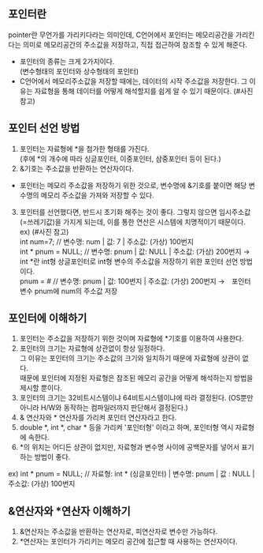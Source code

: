 ## 포인터란
pointer란 무언가를 가리키다라는 의미인데, C언어에서 포인터는 메모리공간을 가리킨다는 의미로 메모리공간의 주소값을 저장하고, 직접 접근하여 참조할 수 있게 해준다.   
* 포인터의 종류는 크게 2가지이다.   
 (변수형태의 포인터와 상수형태의 포인터)   
* C언어에서 메모리주소값을 저장할 때에는, 데이터의 시작 주소값을 저장한다. 그 이유는 자료형을 통해 데이터를 어떻게 해석할지를 쉽게 알 수 있기 때문이다. (#사진 참고)  

## 포인터 선언 방법
1. 포인터는 자료형에 *을 첨가한 형태를 가진다.    
  (후에 *의 개수에 따라 싱글포인터, 이중포인터, 삼중포인터 등이 된다.)   
2. &기호는 주소값을 반환하는 연산자이다.   
  * 포인터는 메모리 주소값을 저장하기 위한 것으로, 변수명에 &기호를 붙이면 해당 변수명의 메모리 주소값을 가져와 저장할 수 있다.   
3. 포인터를 선언했다면, 반드시 초기화 해주는 것이 좋다. 그렇지 않으면 임시주소값(=쓰레기값)을 가지게 되는데, 이를 통한 연산은 시스템에 치명적이기 때문이다.   
ex) (#사진 참고)   
int num=7;           // 변수명: num  | 값: 7       | 주소값: (가상) 100번지   
int * pnum = NULL;   // 변수명: pnum | 값: NULL    | 주소값: (가상) 200번지  → int *란 int형 상글포인터로 int형 변수의 주소값을 저장하기 위한 포인터 선언 방법이다.   
pnum = &num;         // 변수명: pnum | 값: 100번지 | 주소값: (가상) 200번지  →　포인터 변수 pnum에 num의 주소값 저장    

## 포인터에 이해하기
1. 포인터는 주소값을 저장하기 위한 것이며 자료형에 *기호를 이용하여 사용한다.   
2. 포인터의 크기는 자료형에 상관없이 항상 일정하다.   
   그 이유는 포인터의 크기는 주소값의 크기와 일치하기 때문에 자료형에 상관이 없다.   
   때문에 포인터에 지정된 자료형은 참조된 메모리 공간을 어떻게 해석하는지 방법을 제시할 뿐이다.   
3. 포인터의 크기는 32비트시스템이냐 64비트시스템이냐에 따라 결정된다. (OS뿐만아니라 H/W와 동작하는 컴파일러까지 판단해서 결정된다.)   
4. & 연산자와 * 연산자를 가리켜 포인터 연산자라고 한다.   
5. double *, int *, char * 등을 가리켜 '포인터형' 이라고 하며, 포인터형 역시 자료형에 속한다.   
6. *의 위치는 어디든 상관이 없지만, 자료형과 변수명 사이에 공백문자를 넣어서 표기하는 방법이 좋다.   

ex) int * pnum = NULL; // 자료형: int * (싱글포인터) | 변수명: pnum | 값 : NULL | 주소값: (가상) 100번지

## &연산자와 *연산자 이해하기
1. &연산자는 주소값을 반환하는 연산자로, 피연산자로 변수만 가능하다.   
2. *연산자는 포인터가 가리키는 메모리 공간에 접근할 때 사용하는 연산자이다.   